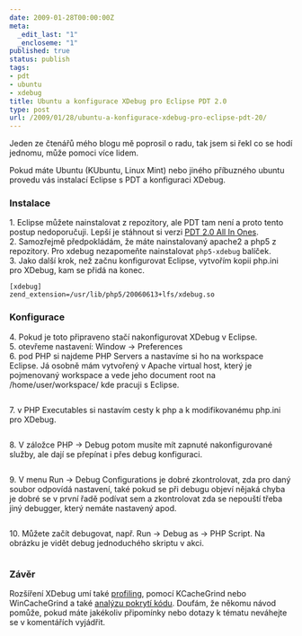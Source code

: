 ```yaml
---
date: 2009-01-28T00:00:00Z
meta:
  _edit_last: "1"
  _encloseme: "1"
published: true
status: publish
tags:
- pdt
- ubuntu
- xdebug
title: Ubuntu a konfigurace XDebug pro Eclipse PDT 2.0
type: post
url: /2009/01/28/ubuntu-a-konfigurace-xdebug-pro-eclipse-pdt-20/
---
```


<p>Jeden ze čtenářů mého blogu mě poprosil o radu, tak jsem si řekl co se hodí jednomu, může pomoci více lidem.</p>  <p>Pokud máte Ubuntu (KUbuntu, Linux Mint) nebo jiného příbuzného ubuntu provedu vás instalací Eclipse s PDT a konfiguraci XDebug.</p>  <h3>Instalace</h3>  <p>1. Eclipse můžete nainstalovat z repozitory, ale PDT tam není a proto tento postup nedoporučuji. Lepší je stáhnout si verzi <a href="http://www.eclipse.org/pdt/downloads/">PDT 2.0 All In Ones</a>.    <br />2. Samozřejmě předpokládám, že máte nainstalovaný apache2 a php5 z repozitory. Pro xdebug nezapomeňte nainstalovat <code>php5-xdebug</code> balíček.    <br />3. Jako další krok, než začnu konfigurovat Eclipse, vytvořím kopii php.ini pro XDebug, kam se přidá na konec.    <br /><code>     <br />[xdebug]      <br />zend_extension=/usr/lib/php5/20060613+lfs/xdebug.so      <br /></code></p>  <h3>Konfigurace</h3>  <p>4. Pokud je toto připraveno stačí nakonfigurovat XDebug v Eclipse.   <br />5. otevřeme nastavení: Window -&gt; Preferences    <br />6. pod PHP si najdeme PHP Servers a nastavíme si ho na workspace Eclipse. Já osobně mám vytvořený v Apache virtual host, který je pojmenovaný workspace a vede jeho document root na /home/user/workspace/ kde pracuji s Eclipse.</p>  <p><img alt="" src="http://blog.prskavec.net/wp-content/uploads/2009/01/phpserver.png" /></p>  <p>7. v PHP Executables si nastavím cesty k php a k modifikovanému php.ini pro XDebug.</p>  <p><img alt="" src="http://blog.prskavec.net/wp-content/uploads/2009/01/phpexecutables.png" /></p>  <p>8. V záložce PHP -&gt; Debug potom musíte mít zapnuté nakonfigurované služby, ale dají se přepínat i přes debug konfiguraci.</p>  <p><img alt="" src="http://blog.prskavec.net/wp-content/uploads/2009/01/debugsettings.png" /></p>  <p>9. V menu Run -&gt; Debug Configurations je dobré zkontrolovat, zda pro daný soubor odpovídá nastavení, také pokud se při debugu objeví nějaká chyba je dobré se v první řadě podívat sem a zkontrolovat zda se nepouští třeba jiný debugger, který nemáte nastavený apod.</p>  <p><img alt="" src="http://blog.prskavec.net/wp-content/uploads/2009/01/debugconfiguration.png" /></p>  <p>10. Můžete začít debugovat, např. Run -&gt; Debug as -&gt; PHP Script. Na obrázku je vidět debug jednoduchého skriptu v akci.</p>  <p><img alt="" src="http://blog.prskavec.net/wp-content/uploads/2009/01/final.png" /></p>  <h3>Závěr</h3>  <p>Rozšíření XDebug umí také <a href="http://www.xdebug.org/docs/profiler">profiling</a>, pomocí KCacheGrind nebo WinCacheGrind a také <a href="http://www.xdebug.org/docs/code_coverage">analýzu pokrytí kódu</a>. Doufám, že někomu návod pomůže, pokud máte jakékoliv připomínky nebo dotazy k tématu neváhejte se v komentářích vyjádřit.</p>
